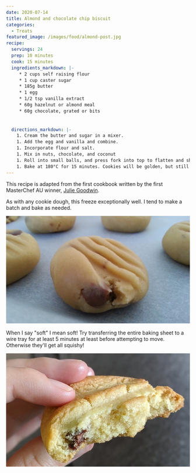 ```yaml
---
date: 2020-07-14
title: Almond and chocolate chip biscuit
categories:
  - Treats
featured_image: /images/food/almond-post.jpg
recipe:
  servings: 24
  prep: 10 minutes
  cook: 15 minutes
  ingredients_markdown: |-
     * 2 cups self raising flour
     * 1 cup caster sugar
     * 185g butter
     * 1 egg
     * 1/2 tsp vanilla extract
     * 60g hazelnut or almond meal
     * 60g chocolate, grated or bits


  directions_markdown: |-
    1. Cream the butter and sugar in a mixer.
    1. Add the egg and vanilla and combine.
    1. Incorporate flour and salt.
    1. Mix in nuts, chocolate, and coconut
    1. Roll into small balls, and press fork into top to flatten and shape
    1. Bake at 180°C for 15 minutes. Cookies will be golden, but still soft, and will harden on cooling
---
```


This recipe is adapted from the first cookbook written by the first MasterChef AU winner, [Julie Goodwin](https://www.penguin.com.au/books/our-family-table-9781742753058).

As with any cookie dough, this freeze exceptionally well. I tend to make a batch and bake as needed.

![Prebaking](/images/food/almond-pre.jpg)

When I say "soft" I mean soft! Try transferring the entire baking sheet to a wire tray for at least 5 minutes at least before attempting to move. Otherwise they'll get all squishy!

![Postbaking](/images/food/almond-biscuit.jpg)
